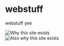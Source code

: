 # webstuff
webstuff yee

![Why this site exists](https://george-801.github.io/webstuff/reason.png)
<br>
![Also why this site exists](https://george-801.github.io/webstuff/reason-2.png)
